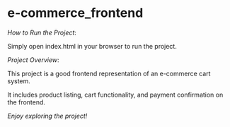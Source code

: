 # e-commerce_frontend


*How to Run the Project*:

Simply open index.html in your browser to run the project.

*Project Overview*:

This project is a good frontend representation of an e-commerce cart system.

It includes product listing, cart functionality, and payment confirmation on the frontend.

*Enjoy exploring the project!*

